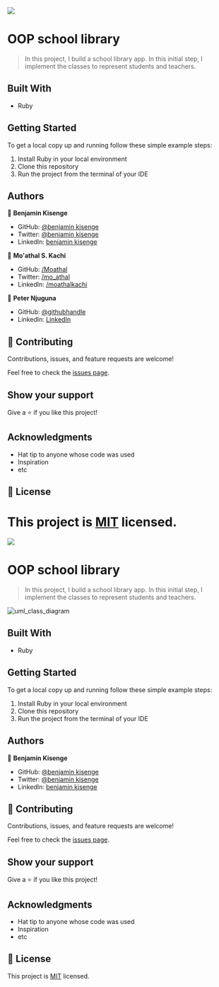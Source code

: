 ![](https://img.shields.io/badge/Microverse-blueviolet)

# OOP school library

> In this project, I build a school library app. In this initial step, I implement the classes to represent students and teachers.

## Built With

- Ruby

## Getting Started

To get a local copy up and running follow these simple example steps:

1. Install Ruby in your local environment
2. Clone this repository
3. Run the project from the terminal of your IDE

## Authors

👤  **Benjamin Kisenge**

* GitHub: [@benjamin kisenge](https://github.com/iambenkis)
* Twitter: [@benjamin kisenge](https://twitter.com/iambenkis)
* LinkedIn: [benjamin kisenge](https://www.linkedin.com/in/ben-kisenge/)


👤 **Mo'athal S. Kachi**

- GitHub: [/Moathal](https://github.com/Moathal)
- Twitter: [/mo_athal](https://twitter.com/mo_athal)
- LinkedIn: [/moathalkachi](https://linkedin.com/in/moathalkachi)

👤 **Peter Njuguna**

- GitHub: [@githubhandle](https://github.com/peterboro)
- LinkedIn: [LinkedIn](https://www.linkedin.com/in/peter-boro-njuguna/)

## 🤝 Contributing

Contributions, issues, and feature requests are welcome!

Feel free to check the [issues page](../../issues/).

## Show your support

Give a ⭐️ if you like this project!

## Acknowledgments

- Hat tip to anyone whose code was used
- Inspiration
- etc

## 📝 License

This project is [MIT](./LICENSE) licensed.
=======
![](https://img.shields.io/badge/Microverse-blueviolet)

# OOP school library

> In this project, I build a school library app. In this initial step, I implement the classes to represent students and teachers.

![uml_class_diagram](https://user-images.githubusercontent.com/80458199/201545623-eff44f48-c1bb-42b9-98b2-bc706b0da2cd.png)

## Built With

- Ruby

## Getting Started

To get a local copy up and running follow these simple example steps:

1. Install Ruby in your local environment
2. Clone this repository
3. Run the project from the terminal of your IDE

## Authors

👤  **Benjamin Kisenge**

* GitHub: [@benjamin kisenge](https://github.com/iambenkis)
* Twitter: [@benjamin kisenge](https://twitter.com/iambenkis)
* LinkedIn: [benjamin kisenge](https://www.linkedin.com/in/ben-kisenge/)

## 🤝 Contributing

Contributions, issues, and feature requests are welcome!

Feel free to check the [issues page](../../issues/).

## Show your support

Give a ⭐️ if you like this project!

## Acknowledgments

- Hat tip to anyone whose code was used
- Inspiration
- etc

## 📝 License

This project is [MIT](./LICENSE) licensed.

